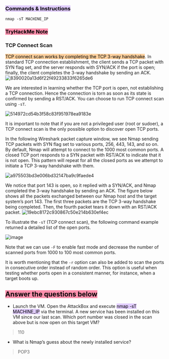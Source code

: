 ### <mark style="background: #D2B3FFA6;">Commands & Instructions</mark>

	nmap -sT MACHINE_IP

### <mark style="background: #FF5582A6;">TryHackMe Note
</mark>

### TCP Connect Scan ###
<mark style="background: #FFB86CA6;">TCP connect scan works by completing the TCP 3-way handshake</mark>. In standard TCP connection establishment, the client sends a TCP packet with SYN flag set, and the server responds with SYN/ACK if the port is open; finally, the client completes the 3-way handshake by sending an ACK.
![8390020a13d6f22f49233833f6265de6](https://github.com/Taukir1515/Nmap/assets/65533124/87bb9787-b4e3-4555-a12b-ef2d225cd974)



We are interested in learning whether the TCP port is open, not establishing a TCP connection. Hence the connection is torn as soon as its state is confirmed by sending a RST/ACK. You can choose to run TCP connect scan using `-sT`.

![514972cd54b3f58c83f951978ea9183e](https://github.com/Taukir1515/Nmap/assets/65533124/df2cfc70-213e-481e-9b34-4bdd3455faa8)



It is important to note that if you are not a privileged user (root or sudoer), a TCP connect scan is the only possible option to discover open TCP ports.

In the following Wireshark packet capture window, we see Nmap sending TCP packets with SYN flag set to various ports, 256, 443, 143, and so on. By default, Nmap will attempt to connect to the 1000 most common ports. A closed TCP port responds to a SYN packet with RST/ACK to indicate that it is not open. This pattern will repeat for all the closed ports as we attempt to initiate a TCP 3-way handshake with them.

![a975503bd3e006bd32147ba9c9faede4](https://github.com/Taukir1515/Nmap/assets/65533124/689bd18e-6356-4409-aad7-37f703eaf690)


We notice that port 143 is open, so it replied with a SYN/ACK, and Nmap completed the 3-way handshake by sending an ACK. The figure below shows all the packets exchanged between our Nmap host and the target system’s port 143. The first three packets are the TCP 3-way handshake being completed. Then, the fourth packet tears it down with an RST/ACK packet.
![19ebc8172c930867c50e214b630ef4ec](https://github.com/Taukir1515/Nmap/assets/65533124/f265eaac-8f0c-490e-aac1-a5074378cc02)


To illustrate the `-sT` (TCP connect scan), the following command example returned a detailed list of the open ports.

![image](https://github.com/Taukir1515/Nmap/assets/65533124/6bca0456-1198-4574-8c3b-dccb207ba7ec)



Note that we can use `-F` to enable fast mode and decrease the number of scanned ports from 1000 to 100 most common ports.

It is worth mentioning that the `-r` option can also be added to scan the ports in consecutive order instead of random order. This option is useful when testing whether ports open in a consistent manner, for instance, when a target boots up.

## <mark style="background: #FF5582A6;">Answer the questions below
</mark>

- Launch the VM. Open the AttackBox and execute <mark style="background: #D2B3FFA6;">nmap -sT MACHINE_IP</mark> via the terminal. A new service has been installed on this VM since our last scan. Which port number was closed in the scan above but is now open on this target VM? 
> 110

- What is Nmap’s guess about the newly installed service?
> POP3
